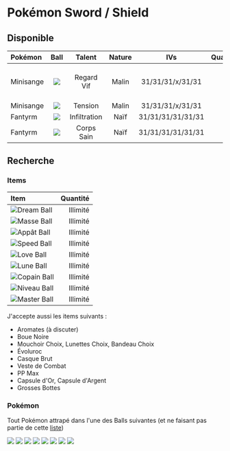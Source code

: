 # Pokémon Sword / Shield

## Disponible

|Pokémon|Ball|Talent|Nature|IVs|Quantité|Note|
| :------ | :---: | :---: | :---: | :---: | ---: | :--- |
|Minisange|![](https://www.pokepedia.fr/images/8/8e/Masse_Ball.png)|Regard Vif|Malin|31/31/31/x/31/31|10|Regard Vif devient Pression|
|Minisange|![](https://www.pokepedia.fr/images/8/8e/Masse_Ball.png)|Tension|Malin|31/31/31/x/31/31|60+|
|Fantyrm|![](https://www.pokepedia.fr/images/d/df/Lune_Ball.png)|Infiltration|Naïf|31/31/31/31/31/31|x||
|Fantyrm|![](https://www.pokepedia.fr/images/d/df/Lune_Ball.png)|Corps Sain|Naïf|31/31/31/31/31/31|x||




## Recherche

### Items

|Item|Quantité|
| :--- | ---: |
| ![](https://www.pokepedia.fr/images/b/b3/R%C3%AAve_Ball.png)Dream Ball|Illimité|
| ![](https://www.pokepedia.fr/images/8/8e/Masse_Ball.png)Masse Ball|Illimité|
| ![](https://www.pokepedia.fr/images/8/80/App%C3%A2t_Ball.png)Appât Ball|Illimité|
| ![](https://www.pokepedia.fr/images/0/03/Speed_Ball.png)Speed Ball|Illimité|
| ![](https://www.pokepedia.fr/images/0/0d/Love_Ball.png)Love Ball|Illimité|
| ![](https://www.pokepedia.fr/images/d/df/Lune_Ball.png)Lune Ball|Illimité|
| ![](https://www.pokepedia.fr/images/c/c9/Copain_Ball.png)Copain Ball|Illimité|
| ![](https://www.pokepedia.fr/images/9/9d/Niveau_Ball.png)Niveau Ball|Illimité|
| ![](https://www.pokepedia.fr/images/e/ee/Master_Ball.png)Master Ball|Illimité|

J'accepte aussi les items suivants :
- Aromates (à discuter)
- Boue Noire
- Mouchoir Choix, Lunettes Choix, Bandeau Choix
- Évoluroc
- Casque Brut
- Veste de Combat
- PP Max
- Capsule d'Or, Capsule d'Argent
- Grosses Bottes

### Pokémon

Tout Pokémon attrapé dans l'une des Balls suivantes (et ne faisant pas partie de cette [liste](https://ezneh.github.io/pokemon/liste.html))

![](https://www.pokepedia.fr/images/b/b3/R%C3%AAve_Ball.png)
![](https://www.pokepedia.fr/images/8/8e/Masse_Ball.png)
![](https://www.pokepedia.fr/images/8/80/App%C3%A2t_Ball.png)
![](https://www.pokepedia.fr/images/0/03/Speed_Ball.png)
![](https://www.pokepedia.fr/images/0/0d/Love_Ball.png)
![](https://www.pokepedia.fr/images/d/df/Lune_Ball.png)
![](https://www.pokepedia.fr/images/c/c9/Copain_Ball.png)
![](https://www.pokepedia.fr/images/9/9d/Niveau_Ball.png)
